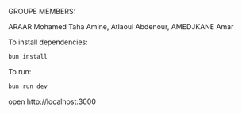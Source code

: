 GROUPE MEMBERS:

ARAAR Mohamed Taha Amine,
Atlaoui Abdenour,
AMEDJKANE Amar

To install dependencies:
```sh
bun install
```

To run:
```sh
bun run dev
```

open http://localhost:3000
